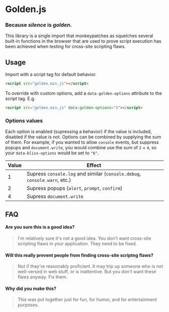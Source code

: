 # Golden.js

### Because *silence* is *golden*.

This library is a single import that monkeypatches as squelches several built-in functions in the browser that are used to prove script execution has been achieved when testing for cross-site scripting flaws.

## Usage
Import with a script tag for default behavior.

```html
<script src="golden.min.js"></script>
```

To override with custom options, add a `data-golden-options` attribute to the script tag. E.g.

```html
<script src="golden.min.js" data-golden-options="3"></script>
```

### Options values

Each option is enabled (supressing a behavior) if the value is included, disabled if the value is not. Options can be combined by supplying the sum of them. For example, if you wanted to allow `console` events, but suppress popups and `document.write`, you would combine use the sum of `2` + `4`, so your `data-bliss-options` would be set to `"6"`.

| Value | Effect |
| --- | --- |
| 1 | Supress `console.log` and similar (`console.debug`, `console.warn`, etc.) |
| 2 | Supress popups (`alert`, `prompt`, `confirm`) |
| 4 | Supress `document.write`


## FAQ

#### Are you sure this is a good idea?
> I'm relatively sure it's not a good idea. You don't want cross-site scripting flaws in your application. They need to be fixed.

#### Will this really prevent people from finding cross-site scriptng flaws?
> Not if they're reasonably proficient. It may trip up someone who is not well-versed in web stuff, or is inattentive. But you don't want these flaws anyway. Fix them.

#### Why did you make this?
> This was put together just for fun, for humor, and for entertainment purposes.